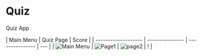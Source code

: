 # Quiz

Quiz App

| Main Menu           | Quiz Page       | Score           |
| ------------------- | --------------- | --------------- | --- |
| ![Main Menu](1.png) | ![Page1](2.png) | ![page2](4.png) | !   |
